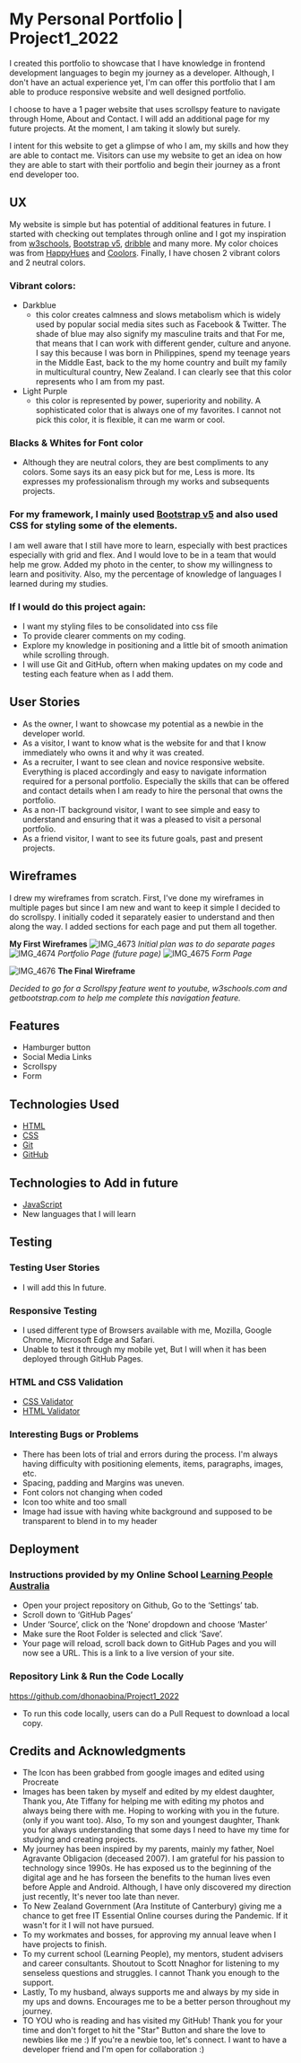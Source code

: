 # My Personal Portfolio | Project1_2022

I created this portfolio to showcase that I have knowledge in frontend development languages to begin my journey as a developer.
Although, I don't have an actual experience yet, I'm can offer this portfolio that I am able to produce responsive website and well designed portfolio.

I choose to have a 1 pager website that uses scrollspy feature to navigate through Home, About and Contact. I will add an additional page for my future projects. At the moment, I am taking it slowly but surely.

I intent for this website to get a glimpse of who I am, my skills and how they are able to contact me.
Visitors can use my website to get an idea on how they are able to start with their portfolio and begin their journey as a front end developer too.

## UX

My website is simple but has potential of additional features in future. I started with checking out templates through online and I got my inspiration from  [w3schools](http://w3schools.com), [Bootstrap v5](http://getbootstrap.com), [dribble](http://dribble.com) and many more.
My color choices was from [HappyHues](http://HappyHues.com)	and [Coolors](http://coolors.com). 
Finally, I have chosen 2 vibrant colors and 2 neutral colors.

### Vibrant colors:
* Darkblue 
  - this color creates calmness and slows metabolism which is widely used by popular social media sites such as Facebook & Twitter. The shade of blue may also signify my masculine traits and that For me, that means that I can work with different gender, culture and anyone. I say this because I was born in Philippines, spend my teenage years in the Middle East, back to the my home country and built my family in multicultural country, New Zealand. I can clearly see that this color represents who I am from my past.
* Light Purple
  - this color is represented by power, superiority and nobility. A sophisticated color that is always one of my favorites. I cannot not pick this color, it is flexible, it can me warm or cool. 
### Blacks & Whites for Font color
  - Although they are neutral colors, they are best compliments to any colors. Some says its an easy pick but for me, Less is more. Its expresses my professionalism through my works and subsequents projects.

### For my framework, I mainly used [Bootstrap v5](https://www.getbootstrap.info/) and also used CSS for styling some of the elements. 
I am well aware that I still have more to learn, especially with best practices especially with grid and flex. And I would love to be in a team that would help me grow. Added my photo in the center, to show my willingness to learn and positivity. Also, my the percentage of knowledge of languages I learned during my studies.

### If I would do this project again:
- I want my styling files to be consolidated into css file 
- To provide clearer comments on my coding.
- Explore my knowledge in positioning and a little bit of smooth animation while scrolling through.
- I will use Git and GitHub, oftern when making updates on my code and testing each feature when as I add them.

## User Stories

* As the owner, I want to showcase my potential as a newbie in the developer world.
* As a visitor, I want to know what is the website for and that I know immediately who owns it and why it was created.
* As a recruiter, I want to see clean and novice responsive website. Everything is placed accordingly and easy to navigate information required for a personal portfolio. Especially the skills that can be offered and contact details when I am ready to hire the personal that owns the portfolio.
* As a non-IT background visitor, I want to see simple and easy to understand and ensuring that it was a pleased to visit a personal portfolio.
* As a friend visitor, I want to see its future goals, past and present projects.

## Wireframes

I drew my wireframes from scratch. First, I've done my wireframes in multiple pages but since I am new and want to keep it simple I decided to do scrollspy. I initially coded it separately easier to understand and then along the way. I added sections for each page and put them all together.

**My First Wireframes**
![IMG_4673](https://user-images.githubusercontent.com/113093370/211264968-1209924e-59c4-4623-8186-c6b7db03960d.jpeg)
*Initial plan was to do separate pages*
![IMG_4674](https://user-images.githubusercontent.com/113093370/211265013-69e30982-e1f1-4791-b74e-e976ff8e41be.jpeg)
*Portfolio Page (future page)*
![IMG_4675](https://user-images.githubusercontent.com/113093370/211265034-895c0202-5caf-4f05-88d1-e653ba86b3a1.jpg)
*Form Page*

![IMG_4676](https://user-images.githubusercontent.com/113093370/211265067-d96791a9-320d-462a-b2e6-7d6a1a6aa6ef.jpg)
**The Final Wireframe**

*Decided to go for a Scrollspy feature went to youtube, w3schools.com and getbootstrap.com to help me complete this navigation feature.*

## Features
- Hamburger button 
- Social Media Links
- Scrollspy
- Form

## Technologies Used
- [HTML](https://developer.mozilla.org/en-US/docs/Glossary/HTML5)
- [CSS](https://developer.mozilla.org/en-US/docs/Glossary/CSS)
- [Git](https://git-scm.com/)
- [GitHub](https://github.com/)

## Technologies to Add in future
- [JavaScript](https://www.javascript.com/)
- New languages that I will learn

## Testing 
### Testing User Stories
- I will add this In future.
### Responsive Testing
- I used different type of Browsers available with me, Mozilla, Google Chrome, Microsoft Edge and Safari.
- Unable to test it through my mobile yet, But I will when it has been deployed through GitHub Pages.

### HTML and CSS Validation
- [CSS Validator](https://jigsaw.w3.org/css-validator/validator)
- [HTML Validator](https://validator.w3.org/#validate_by_input)

### Interesting Bugs or Problems
- There has been lots of trial and errors during the process. I'm always having difficulty with positioning elements, items, paragraphs, images, etc.
- Spacing, padding and Margins was uneven.
- Font colors not changing when coded
- Icon too white and too small 
- Image had issue with having white background and supposed to be transparent to blend in to my header

## Deployment
### Instructions provided by my Online School [Learning People Australia](https://www.learningpeople.com/au/)
- Open your project repository on Github, Go to the ‘Settings’ tab.
- Scroll down to ‘GitHub Pages’
- Under ‘Source’, click on the ‘None’ dropdown and choose ‘Master’
- Make sure the Root Folder is selected and click ‘Save’.
- Your page will reload, scroll back down to GitHub Pages and you will now see a URL.
This is a link to a live version of your site.

### Repository Link & Run the Code Locally
https://github.com/dhonaobina/Project1_2022
- To run this code locally, users can do a Pull Request to download a local copy.

## Credits and Acknowledgments
- The Icon has been grabbed from google images and edited using Procreate
- Images has been taken by myself and edited by my eldest daughter, Thank you, Ate Tiffany for helping me with editing my photos and always being there with me. Hoping to working with you in the future. (only if you want too). Also, To my son and youngest daughter, Thank you for always understanding that some days I need to have my time for studying and creating projects.
- My journey has been inspired by my parents, mainly my father, Noel Agravante Obligacion (deceased 2007). I am grateful for his passion to technology since 1990s. He has exposed us to the beginning of the digital age and he has forseen the benefits to the human lives even before Apple and Android. Although, I have only discovered my direction just recently, It's never too late than never.
- To New Zealand Government (Ara Institute of Canterbury) giving me a chance to get free IT Essential Online courses during the Pandemic. If it wasn't for it I will not have pursued. 
- To my workmates and bosses, for approving my annual leave when I have projects to finish.
- To my current school (Learning People), my mentors, student advisers and career consultants. Shoutout to Scott Nnaghor for listening to my senseless questions and struggles. I cannot Thank you enough to the support.
- Lastly, To my husband, always supports me and always by my side in my ups and downs. Encourages me to be a better person throughout my journey. 
- TO YOU who is reading and has visited my GitHub! Thank you for your time and don't forget to hit the "Star" Button and share the love to newbies like me :) If you're a newbie too, let's connect. I want to have a developer friend and I'm open for collaboration :)


